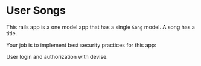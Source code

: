 # User Songs

This rails app is a one model app that has a single `Song` model. A song has a title.

Your job is to implement best security practices for this app:

User login and authorization with devise.
